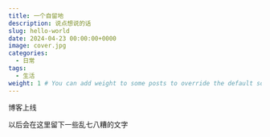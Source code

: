```yaml
---
title: 一个自留地
description: 说点想说的话
slug: hello-world
date: 2024-04-23 00:00:00+0000
image: cover.jpg
categories:
  - 日常
tags:
  - 生活
weight: 1 # You can add weight to some posts to override the default sorting (date descending)
---
```


博客上线

以后会在这里留下一些乱七八糟的文字
